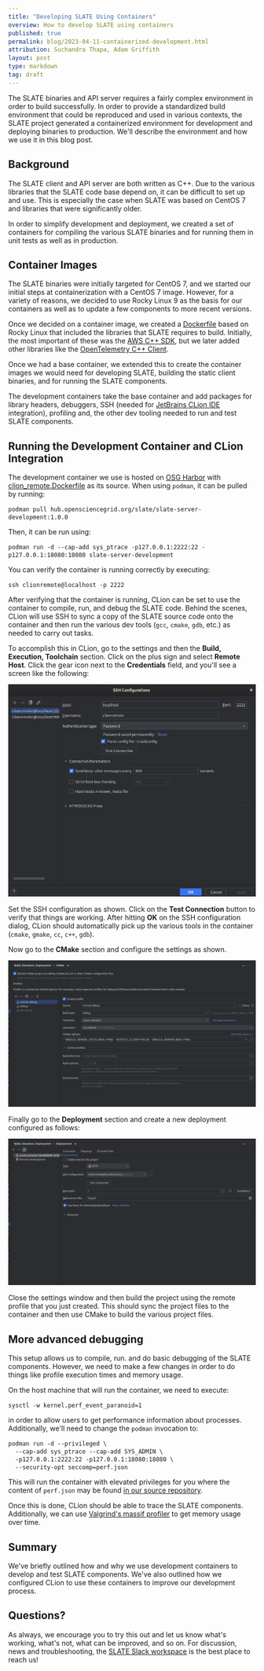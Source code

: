 ```yaml
---
title: "Developing SLATE Using Containers"
overview: How to develop SLATE using containers
published: true
permalink: blog/2023-04-11-containerized-development.html
attribution: Suchandra Thapa, Adam Griffith
layout: post
type: markdown
tag: draft
---
```


The SLATE binaries and API server requires a fairly complex environment in order
to build successfully.  In order to provide a standardized build environment that 
could be reproduced and used in various contexts, the SLATE project generated a 
containerized environment for development and deploying binaries to production. 
We'll describe the environment and how we use it in this blog post.

<!--end_excerpt-->


## Background

The SLATE client and API server are both written as C++. Due to the various libraries
that the SLATE code base depend on, it can be difficult to set up and use.  This is 
especially the case when SLATE was based on CentOS 7 and libraries that were significantly
older.  

In order to simplify development and deployment, we created a set of containers for compiling 
the various SLATE binaries and for running them in unit tests as well as in production.  

## Container Images

The SLATE binaries were initially targeted for CentOS 7, and we started our initial steps at 
containerization with a CentOS 7 image.  However, for a variety of reasons, we decided to use 
Rocky Linux 9 as the basis for our containers as well as to update a few components to more 
recent versions.

Once we decided on a container image, we created a [Dockerfile](https://github.com/slateci/docker-images/blob/master/slate-client-server/Dockerfile)
based on Rocky Linux that included the libraries that SLATE requires to build. Initially, the most 
important of these was the [AWS C++ SDK](https://aws.amazon.com/sdk-for-cpp/), but we later added other libraries 
like the [OpenTelemetry C++ Client](https://github.com/open-telemetry/opentelemetry-cpp).

Once we had a base container, we extended this to create the container images we would need for
developing SLATE, building the static client binaries, and for running the SLATE components. 

The development containers take the base container and add packages for library headers, debuggers,
SSH (needed for [JetBrains CLion IDE](https://www.jetbrains.com/clion/) integration), profiling and, the other dev 
tooling needed to run and test SLATE components.

## Running the Development Container and CLion Integration

The development container we use is hosted on [OSG Harbor](https://hub.opensciencegrid.org) with 
[clion_remote.Dockerfile](https://github.com/slateci/slate-client-server/blob/master/resources/docker/clion_remote.Dockerfile)
as its source. When using `podman`, it can be pulled by running:
```shell
podman pull hub.opensciencegrid.org/slate/slate-server-development:1.0.0
```
Then, it can be run using:
```shell
podman run -d --cap-add sys_ptrace -p127.0.0.1:2222:22 -p127.0.0.1:18080:18080 slate-server-development
```
You can verify the container is running correctly by executing:
```shell
ssh clionremote@localhost -p 2222
```  

After verifying that the container is running, CLion can be set to use the container to compile, run, and debug the SLATE code.
Behind the scenes, CLion will use SSH to sync a copy of the SLATE source code onto the container and then run the various dev 
tools (`gcc`, `cmake`, `gdb`, etc.) as needed to carry out tasks.  

To accomplish this in CLion, go to the settings and then the **Build, Execution, Toolchain** section.  Click on the plus
sign and select **Remote Host**. Click the gear icon next to the **Credentials** field, and you'll see a screen like the following:

<img src="/img/posts/clion-ssh.png"> 

Set the SSH configuration as shown.  Click on the **Test Connection** button to verify that things are working.  After hitting **OK** 
on the SSH configuration dialog, CLion should automatically pick up the various tools in the container (`cmake`, `gmake`, `cc`, `c++`, `gdb`).

Now go to the **CMake** section and configure the settings as shown. 

<img src="/img/posts/clion-cmake.png"> 

Finally go to the **Deployment** section and create a new deployment configured as follows:

<img src="/img/posts/clion-deployment.png"> 

Close the settings window and then build the project using the remote profile that you just created.  This should sync the
project files to the container and then use CMake to build the various project files.  


## More advanced debugging

This setup allows us to compile, run. and do basic debugging of the SLATE components.  However,
we need to make a few changes in order to do things like profile execution times and memory usage. 

On the host machine that will run the container, we need to execute:
```shell
sysctl -w kernel.perf_event_paranoid=1
```
in order to allow users to get performance information about processes. Additionally, we'll need to change the `podman`
invocation to:
```shell
podman run -d --privileged \
  --cap-add sys_ptrace --cap-add SYS_ADMIN \
  -p127.0.0.1:2222:22 -p127.0.0.1:18080:18080 \
  --security-opt seccomp=perf.json
```
This will run the container with elevated privileges for you where the content of `perf.json` may be found [in our source repository](https://github.com/slateci/slate-client-server/blob/master/resources/perf.json).

Once this is done, CLion should be able to trace the SLATE components.  Additionally, we can
use [Valgrind's massif profiler](https://valgrind.org/docs/manual/ms-manual.html) to get memory usage over time.

## Summary

We've briefly outlined how and why we use development containers to develop and test SLATE components.  We've also outlined 
how we configured CLion to use these containers to improve our development process.

## Questions?

As always, we encourage you to try this out and let us know what's working, what's not, what 
can be improved, and so on. For discussion, news and troubleshooting, 
the [SLATE Slack workspace](https://slack.slateci.io/) is the best place to reach us! 

